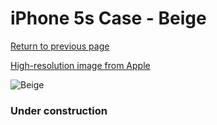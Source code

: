 # iPhone 5s Case - Beige

[Return to previous page](/iphone_5s)

[High-resolution image from Apple](https://store.storeimages.cdn-apple.com/8756/as-images.apple.com/is/MF042?wid=4500&hei=4500&fmt=png)

<div style="width: 384px"><img src="/everyphone/MF042.png" alt="Beige"></div>

### Under construction
